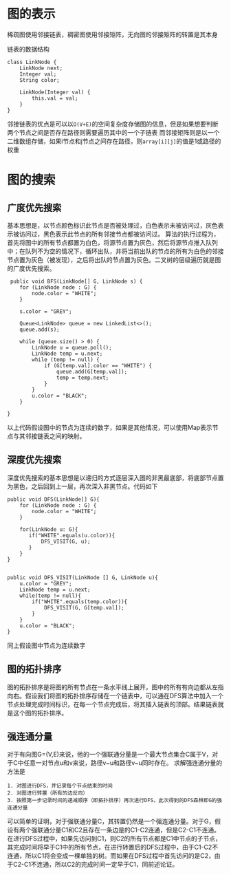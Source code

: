 # 图的表示 #
稀疏图使用邻接链表，稠密图使用邻接矩阵，无向图的邻接矩阵的转置是其本身

链表的数据结构 
	
	class LinkNode {
	    LinkNode next;
	    Integer val;
		String color;
	
	    LinkNode(Integer val) {
	        this.val = val;
	    }
	}
邻接链表的优点是可以以`O(V+E)`的空间复杂度存储图的信息，但是如果想要判断两个节点之间是否存在路径则需要遍历其中的一个子链表
而邻接矩阵则是以一个二维数组存储，如果i节点和j节点之间存在路径，则`array[i][j]`的值是1或路径的权重

# 图的搜索 #
## 广度优先搜索 ##
基本思想是，以节点颜色标识此节点是否被处理过，白色表示未被访问过，灰色表示被访问过，黑色表示此节点的所有邻接节点都被访问过。
算法的执行过程为，首先将图中的所有节点都置为白色，将源节点置为灰色，然后将源节点推入队列中；在队列不为空的情况下，循环出队，并将当前出队的节点的所有为白色的邻接节点置为灰色（被发现），之后将出队的节点置为灰色。二叉树的层级遍历就是图的广度优先搜索。
    
     public void BFS(LinkNode[] G, LinkNode s) {
        for (LinkNode node : G) {
            node.color = "WHITE";
        }

        s.color = "GREY";

        Queue<LinkNode> queue = new LinkedList<>();
        queue.add(s);

        while (queue.size() > 0) {
            LinkNode u = queue.poll();
            LinkNode temp = u.next;
            while (temp != null) {
                if (G[temp.val].color == "WHITE") {
                    queue.add(G[temp.val]);
                    temp = temp.next;
                }
            }
            u.color = "BLACK";
        }

    }
以上代码假设图中的节点为连续的数字，如果是其他情况，可以使用Map表示节点与其邻接链表之间的映射。

## 深度优先搜索 ##
深度优先搜索的基本思想是以递归的方式逐层深入图的非黑最底部，将底部节点置为黑色，之后回到上一层，再次深入非黑节点。代码如下


    public void DFS(LinkNode[] G){
        for (LinkNode node : G) {
            node.color = "WHITE";
        }

        for(LinkNode u: G){
           if("WHITE".equals(u.color)){
               DFS_VISIT(G, u);
           }
        }
    }


    public void DFS_VISIT(LinkNode [] G, LinkNode u){
        u.color = "GREY";
        LinkNode temp = u.next;
        while(temp != null){
            if("WHITE".equals(temp.color)){
                DFS_VISIT(G, G[temp.val]);
            }
        }
        u.color = "BLACK";
    }
同上假设图中节点为连续数字

## 图的拓扑排序 ##

图的拓扑排序是将图的所有节点在一条水平线上展开，图中的所有有向边都从左指向右。假设我们将图的拓扑排序存储在一个链表中，可以通在DFS算法中加入一个节点处理完成时间标识，在每一个节点完成后，将其插入链表的顶部。结果链表就是这个图的拓扑排序。

## 强连通分量 ##
对于有向图G=(V,E)来说，他的一个强联通分量是一个最大节点集合C属于V，对于C中任意一对节点u和v来说，路径v~u和路径v~u同时存在。
求解强连通分量的方法是
    
    1. 对图进行DFS，并记录每个节点结束的时间
    2. 对图进行转置（所有的边反向）
    3. 按照第一步记录时间的递减顺序（即拓扑排序）再次进行DFS，此次得到的DFS森林即G的强连通分量
可以简单的证明，对于强联通分量C，其转置仍然是一个强连通分量。对于G，假设有两个强联通分量C1和C2且存在一条边是的C1-C2连通，但是C2-C1不连通。在进行DFS过程中，如果先访问到C1，则C2的所有节点都是C1中节点的子节点，其完成时间将早于C1中的所有节点，在进行转置后的DFS过程中，由于C1-C2不连通，所以C1将会变成一棵单独的树。而如果在DFS过程中首先访问的是C2，由于C2-C1不连通，所以C2的完成时间一定早于C1，同前述论证。
